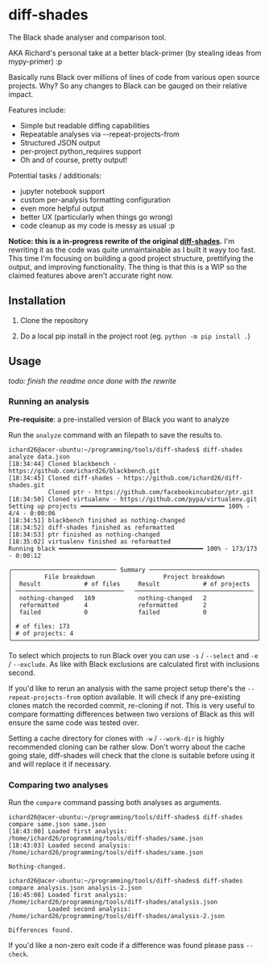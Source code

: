 # diff-shades

The Black shade analyser and comparison tool.

AKA Richard's personal take at a better black-primer (by stealing ideas from
mypy-primer) :p

Basically runs Black over millions of lines of code from various open source
projects. Why? So any changes to Black can be gauged on their relative impact.

Features include:

- Simple but readable diffing capabilities
- Repeatable analyses via --repeat-projects-from
- Structured JSON output
- per-project python_requires support
- Oh and of course, pretty output!

Potential tasks / additionals:

- jupyter notebook support
- custom per-analysis formatting configuration
- even more helpful output
- better UX (particularly when things go wrong)
- code cleanup as my code is messy as usual :p

**Notice: this is a in-progress rewrite of the original
[diff-shades][original].** I'm rewriting it as the code was quite
unmaintainable as I built it wayy too fast. This time I'm focusing on building
a good project structure, prettifying the output, and improving functionality.
The thing is that this is a WIP so the claimed features above aren't accurate
right now.

## Installation

1. Clone the repository

1. Do a local pip install in the project root (eg. `python -m pip install .`)

## Usage

*todo: finish the readme once done with the rewrite*

### Running an analysis

**Pre-requisite**: a pre-installed version of Black you want to analyze

Run the `analyze` command with an filepath to save the results to.

```console
ichard26@acer-ubuntu:~/programming/tools/diff-shades$ diff-shades analyze data.json
[18:34:44] Cloned blackbench - https://github.com/ichard26/blackbench.git
[18:34:45] Cloned diff-shades - https://github.com/ichard26/diff-shades.git
           Cloned ptr - https://github.com/facebookincubator/ptr.git
[18:34:50] Cloned virtualenv - https://github.com/pypa/virtualenv.git
Setting up projects ━━━━━━━━━━━━━━━━━━━━━━━━━━━━━━━━━━━━━━━━ 100% - 4/4 - 0:00:06
[18:34:51] blackbench finished as nothing-changed
[18:34:52] diff-shades finished as reformatted
[18:34:53] ptr finished as nothing-changed
[18:35:02] virtualenv finished as reformatted
Running black ━━━━━━━━━━━━━━━━━━━━━━━━━━━━━━━━━━━━━━━━ 100% - 173/173 - 0:00:12

╭───────────────────────────── Summary ──────────────────────────────╮
│         File breakdown                   Project breakdown         │
│  Result            # of files     Result            # of projects  │
│ ──────────────────────────────   ───────────────────────────────── │
│  nothing-changed   169            nothing-changed   2              │
│  reformatted       4              reformatted       2              │
│  failed            0              failed            0              │
│                                                                    │
│ # of files: 173                                                    │
│ # of projects: 4                                                   │
╰────────────────────────────────────────────────────────────────────╯
```

To select which projects to run Black over you can use `-s` / `--select` and
`-e` / `--exclude`. As like with Black exclusions are calculated first with
inclusions second.

If you'd like to rerun an analysis with the same project setup there's the
`--repeat-projects-from` option available. It will check if any pre-existing
clones match the recorded commit, re-cloning if not. This is very useful to
compare formatting differences between two versions of Black as this will
ensure the same code was tested over.

Setting a cache directory for clones with `-w` / `--work-dir` is highly
recommended cloning can be rather slow. Don't worry about the cache going
stale, diff-shades will check that the clone is suitable before using it and
will replace it if necessary.

### Comparing two analyses

Run the `compare` command passing both analyses as arguments.

```console
ichard26@acer-ubuntu:~/programming/tools/diff-shades$ diff-shades compare same.json same.json
[18:43:00] Loaded first analysis: /home/ichard26/programming/tools/diff-shades/same.json
[18:43:03] Loaded second analysis: /home/ichard26/programming/tools/diff-shades/same.json

Nothing-changed.

ichard26@acer-ubuntu:~/programming/tools/diff-shades$ diff-shades compare analysis.json analysis-2.json
[18:45:08] Loaded first analysis: /home/ichard26/programming/tools/diff-shades/analysis.json
           Loaded second analysis: /home/ichard26/programming/tools/diff-shades/analysis-2.json

Differences found.
```

If you'd like a non-zero exit code if a difference was found please pass
`--check`.

<!-- footer stuff -->

[original]: https://github.com/ichard26/black-mypyc-wheels/blob/c448ae49df7570dc2745eccd947625897f6541ce/diff_shades.py
